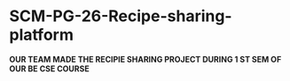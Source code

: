 # SCM-PG-26-Recipe-sharing-platform
**OUR TEAM MADE THE RECIPIE SHARING PROJECT DURING 1 ST SEM OF OUR BE CSE COURSE**
